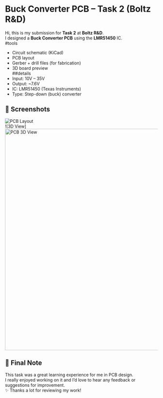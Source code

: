 #  Buck Converter PCB – Task 2 (Boltz R&D)  
Hi, this is my submission for **Task 2** at **Boltz R&D**.  
I designed a **Buck Converter PCB** using the **LMR51450** IC.  
#tools 
- Circuit schematic (KiCad)  
- PCB layout  
- Gerber + drill files (for fabrication)  
- 3D board preview  
##details 
- Input: 10V – 35V  
- Output: ~7.6V  
- IC: LMR51450 (Texas Instruments)  
- Type: Step-down (buck) converter  
## 📸 Screenshots  
 ![PCB Layout](<img width="1366" height="727" alt="PCB Unrouted Circuit" src="https://github.com/user-attachments/assets/6c413ffc-dd0b-4012-8f5c-c48d5e9916a8" />
)  
![3D View] <img width="1366" height="727" alt="PCB 3D View" src="https://github.com/user-attachments/assets/17e9529f-b02d-4ef5-a620-02483b6d1db6" />
 
## 🙌 Final Note  
This task was a great learning experience for me in PCB design.  
I really enjoyed working on it and I’d love to hear any feedback or suggestions for improvement.  
✨ Thanks a lot for reviewing my work!  
